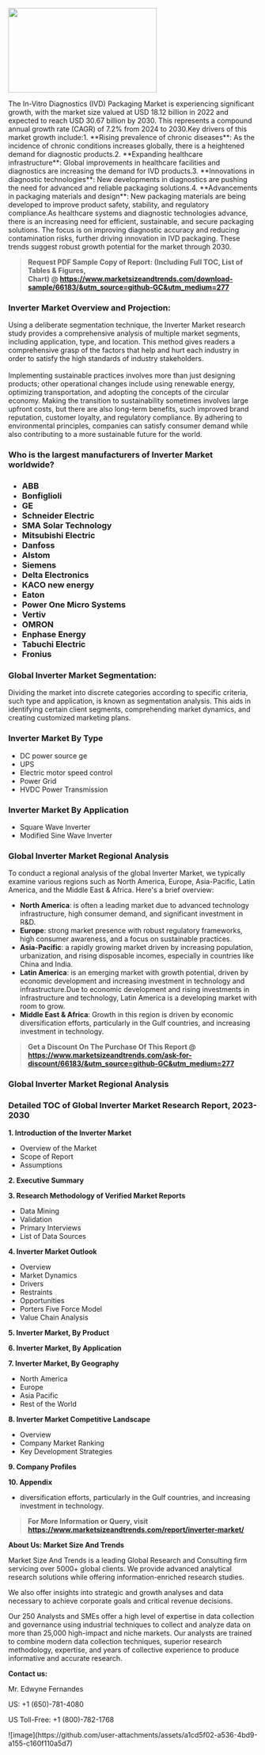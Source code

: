 <p><img class="alignnone size-medium wp-image-20088" src="https://ffe5etoiles.com/wp-content/uploads/2024/12/MST1-300x171.png" alt="" width="300" height="171" /></p>The In-Vitro Diagnostics (IVD) Packaging Market is experiencing significant growth, with the market size valued at USD 18.12 billion in 2022 and expected to reach USD 30.67 billion by 2030. This represents a compound annual growth rate (CAGR) of 7.2% from 2024 to 2030.Key drivers of this market growth include:1. **Rising prevalence of chronic diseases**: As the incidence of chronic conditions increases globally, there is a heightened demand for diagnostic products.2. **Expanding healthcare infrastructure**: Global improvements in healthcare facilities and diagnostics are increasing the demand for IVD products.3. **Innovations in diagnostic technologies**: New developments in diagnostics are pushing the need for advanced and reliable packaging solutions.4. **Advancements in packaging materials and design**: New packaging materials are being developed to improve product safety, stability, and regulatory compliance.As healthcare systems and diagnostic technologies advance, there is an increasing need for efficient, sustainable, and secure packaging solutions. The focus is on improving diagnostic accuracy and reducing contamination risks, further driving innovation in IVD packaging. These trends suggest robust growth potential for the market through 2030.</p><blockquote id="" class=""><strong>Request PDF Sample Copy of Report: (Including Full TOC, List of Tables &amp; Figures, Chart)&nbsp;@&nbsp;<strong><a href="https://www.marketsizeandtrends.com/download-sample/66183/&utm_source=github-GC&utm_medium=277" target="_blank">https://www.marketsizeandtrends.com/download-sample/66183/&utm_source=github-GC&utm_medium=277</a></strong></strong></blockquote><h3 id="" class="">Inverter Market&nbsp;Overview and Projection:</h3><p id="" class="">Using a deliberate segmentation technique, the Inverter Market research study provides a comprehensive analysis of multiple market segments, including application, type, and location. This method gives readers a comprehensive grasp of the factors that help and hurt each industry in order to satisfy the high standards of industry stakeholders. <br /> <br />Implementing sustainable practices involves more than just designing products; other operational changes include using renewable energy, optimizing transportation, and adopting the concepts of the circular economy. Making the transition to sustainability sometimes involves large upfront costs, but there are also long-term benefits, such improved brand reputation, customer loyalty, and regulatory compliance. By adhering to environmental principles, companies can satisfy consumer demand while also contributing to a more sustainable future for the world.</p><h3 id="" class="">Who is the largest manufacturers of&nbsp;Inverter Market worldwide?</h3><h3 class=""><p><ul><li>ABB </li><li> Bonfiglioli </li><li> GE </li><li> Schneider Electric </li><li> SMA Solar Technology </li><li> Mitsubishi Electric </li><li> Danfoss </li><li> Alstom </li><li> Siemens </li><li> Delta Electronics </li><li> KACO new energy </li><li> Eaton </li><li> Power One Micro Systems </li><li> Vertiv </li><li> OMRON </li><li> Enphase Energy </li><li> Tabuchi Electric </li><li> Fronius</li></ul></p></h3><h3 id="" class="">Global&nbsp;Inverter Market Segmentation:</h3><p id="" class="">Dividing the market into discrete categories according to specific criteria, such type and application, is known as segmentation analysis. This aids in identifying certain client segments, comprehending market dynamics, and creating customized marketing plans.</p><h3 id="" class="">Inverter Market&nbsp;By Type</h3><p><p><ul><li>DC power source ge </li><li> UPS </li><li> Electric motor speed control </li><li> Power Grid </li><li> HVDC Power Transmission</p></li></ul></p></p><h3 id="" class="">Inverter Market&nbsp;By Application</h3><p class=""><p><ul><li>Square Wave Inverter </li><li> Modified Sine Wave Inverter</li></ul></p></p><h3 id="" class="">Global Inverter Market Regional Analysis</h3><p id="" class="">To conduct a regional analysis of the global Inverter Market, we typically examine various regions such as North America, Europe, Asia-Pacific, Latin America, and the Middle East &amp; Africa. Here's a brief overview:</p><ul><li><strong>North America</strong>: is often a leading market due to advanced technology infrastructure, high consumer demand, and significant investment in R&amp;D.</li><li><strong>Europe</strong>: strong market presence with robust regulatory frameworks, high consumer awareness, and a focus on sustainable practices.</li><li><strong>Asia-Pacific</strong>: a rapidly growing market driven by increasing population, urbanization, and rising disposable incomes, especially in countries like China and India.</li><li><strong>Latin America</strong>: is an emerging market with growth potential, driven by economic development and increasing investment in technology and infrastructure.Due to economic development and rising investments in infrastructure and technology, Latin America is a developing market with room to grow.</li><li><strong>Middle East &amp; Africa</strong>: Growth in this region is driven by economic diversification efforts, particularly in the Gulf countries, and increasing investment in technology.</li></ul><blockquote id="" class=""><strong>Get a Discount On The Purchase Of This Report @ <strong><a href="https://www.marketsizeandtrends.com/ask-for-discount/66183/&utm_source=github-GC&utm_medium=277" target="_blank">https://www.marketsizeandtrends.com/ask-for-discount/66183/&utm_source=github-GC&utm_medium=277</a></strong></strong></blockquote><h3 id="" class="">Global Inverter Market Regional Analysis</h3><h3 id="" class="">Detailed TOC of Global Inverter Market Research Report, 2023-2030</h3><p id="" class=""><strong>1. Introduction of the Inverter Market</strong></p><ul><li>Overview of the Market</li><li>Scope of Report</li><li>Assumptions</li></ul><p id="" class=""><strong>2. Executive Summary</strong></p><p id="" class=""><strong>3. Research Methodology of Verified Market Reports</strong></p><ul><li>Data Mining</li><li>Validation</li><li>Primary Interviews</li><li>List of Data Sources</li></ul><p id="" class=""><strong>4. Inverter Market Outlook</strong></p><ul><li>Overview</li><li>Market Dynamics</li><li>Drivers</li><li>Restraints</li><li>Opportunities</li><li>Porters Five Force Model</li><li>Value Chain Analysis</li></ul><p id="" class=""><strong>5. Inverter Market, By Product</strong></p><p id="" class=""><strong>6. Inverter Market, By Application</strong></p><p id="" class=""><strong>7. Inverter Market, By Geography</strong></p><ul><li>North America</li><li>Europe</li><li>Asia Pacific</li><li>Rest of the World</li></ul><p id="" class=""><strong>8. Inverter Market Competitive Landscape</strong></p><ul><li>Overview</li><li>Company Market Ranking</li><li>Key Development Strategies</li></ul><p id="" class=""><strong>9. Company Profiles</strong></p><p id="" class=""><strong>10. Appendix</strong></p><ul><li>diversification efforts, particularly in the Gulf countries, and increasing investment in technology.</li></ul><blockquote id="" class=""><strong>For More Information or Query, visit <strong><strong><a href="https://www.marketsizeandtrends.com/report/inverter-market/" target="_blank">https://www.marketsizeandtrends.com/report/inverter-market/</a></strong></strong></strong></blockquote><p id="" class=""><strong>About Us: Market Size And Trends</strong></p><p id="" class="">Market Size And Trends is a leading Global Research and Consulting firm servicing over 5000+ global clients. We provide advanced analytical research solutions while offering information-enriched research studies.</p><p id="" class="">We also offer insights into strategic and growth analyses and data necessary to achieve corporate goals and critical revenue decisions.</p><p id="" class="">Our 250 Analysts and SMEs offer a high level of expertise in data collection and governance using industrial techniques to collect and analyze data on more than 25,000 high-impact and niche markets. Our analysts are trained to combine modern data collection techniques, superior research methodology, expertise, and years of collective experience to produce informative and accurate research.</p><p id="" class=""><strong>Contact us:</strong></p><p id="" class="">Mr. Edwyne Fernandes</p><p id="" class="">US: +1 (650)-781-4080</p><p id="" class="">US Toll-Free: +1 (800)-782-1768</p>
![image](https://github.com/user-attachments/assets/a1cd5f02-a536-4bd9-a155-c160f110a5d7)
